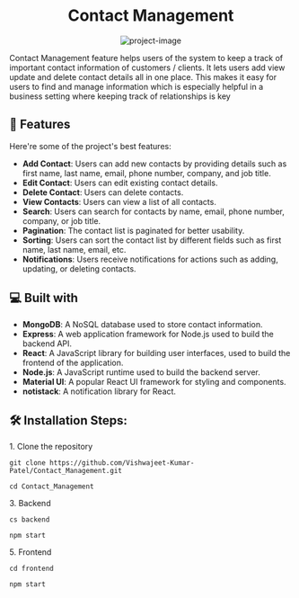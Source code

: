 <h1 align="center" id="title">Contact Management</h1>

<p align="center"><img src="https://socialify.git.ci/Vishwajeet-Kumar-Patel/Contact_Management/image?font=Bitter&amp;language=1&amp;name=1&amp;owner=1&amp;pattern=Solid&amp;stargazers=1&amp;theme=Dark" alt="project-image"></p>

<p id="description">Contact Management feature helps users of the system to keep a track of important contact information of customers / clients. It lets users add view update and delete contact details all in one place. This makes it easy for users to find and manage information which is especially helpful in a business setting where keeping track of relationships is key</p>

  
  
<h2>🧐 Features</h2>

Here're some of the project's best features:

- **Add Contact**: Users can add new contacts by providing details such as first name, last name, email, phone number, company, and job title.
- **Edit Contact**: Users can edit existing contact details.
- **Delete Contact**: Users can delete contacts.
- **View Contacts**: Users can view a list of all contacts.
- **Search**: Users can search for contacts by name, email, phone number, company, or job title.
- **Pagination**: The contact list is paginated for better usability.
- **Sorting**: Users can sort the contact list by different fields such as first name, last name, email, etc.
- **Notifications**: Users receive notifications for actions such as adding, updating, or deleting contacts.

<h2>💻 Built with</h2>

- **MongoDB**: A NoSQL database used to store contact information.
- **Express**: A web application framework for Node.js used to build the backend API.
- **React**: A JavaScript library for building user interfaces, used to build the frontend of the application.
- **Node.js**: A JavaScript runtime used to build the backend server.
- **Material UI**: A popular React UI framework for styling and components.
- **notistack**: A notification library for React.

<h2>🛠️ Installation Steps:</h2>

<p>1. Clone the repository</p>

```
git clone https://github.com/Vishwajeet-Kumar-Patel/Contact_Management.git
```

```
cd Contact_Management
```

<p>3. Backend</p>

```
cs backend
```

```
npm start
```

<p>5. Frontend</p>

```
cd frontend
```

```
npm start
```

  
  

